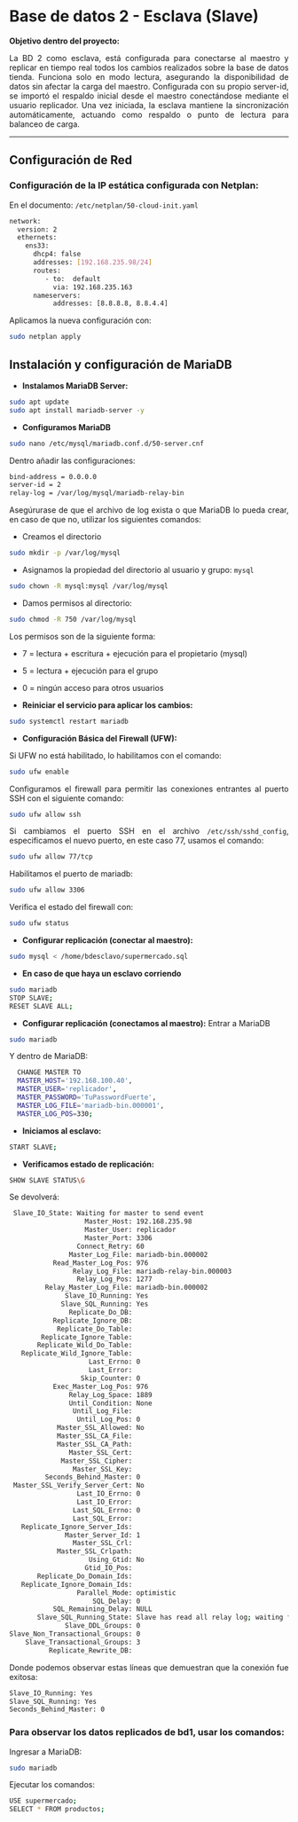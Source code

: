 # **Base de datos 2 - Esclava (Slave)**
<div align="justify">

**Objetivo dentro del proyecto:** 

La BD 2 como esclava, está configurada para conectarse al maestro y replicar en tiempo real todos los cambios realizados sobre la base de datos tienda. Funciona solo en modo lectura, asegurando la disponibilidad de datos sin afectar la carga del maestro. Configurada con su propio server-id, se importó el respaldo inicial desde el maestro conectándose mediante el usuario replicador. Una vez iniciada, la esclava mantiene la sincronización automáticamente, actuando como respaldo o punto de lectura para balanceo de carga.

---

## Configuración de Red

### Configuración de la IP estática configurada con Netplan:

En el documento: `/etc/netplan/50-cloud-init.yaml`

```bash
network:
  version: 2
  ethernets:
    ens33:
      dhcp4: false
      addresses: [192.168.235.98/24]
      routes:
         - to:  default
           via: 192.168.235.163
      nameservers:
           addresses: [8.8.8.8, 8.8.4.4]
```

Aplicamos la nueva configuración con: 

```bash
sudo netplan apply
```

## **Instalación y configuración de MariaDB**
* **Instalamos MariaDB Server:**
```bash
sudo apt update
sudo apt install mariadb-server -y
   ```
* **Configuramos MariaDB**
```bash
sudo nano /etc/mysql/mariadb.conf.d/50-server.cnf
   ```
Dentro añadir las configuraciones:
```bash
bind-address = 0.0.0.0
server-id = 2
relay-log = /var/log/mysql/mariadb-relay-bin
```
Asegúrurase de que el archivo de log exista o que MariaDB lo pueda crear, en caso de que no, utilizar los siguientes comandos:
* Creamos el directorio
```bash
sudo mkdir -p /var/log/mysql
 ```
* Asignamos la propiedad del directorio al usuario y grupo: `mysql`
```bash
sudo chown -R mysql:mysql /var/log/mysql
 ```
* Damos permisos al directorio:
```bash
sudo chmod -R 750 /var/log/mysql
 ```
Los permisos son de la siguiente forma:
  * 7 = lectura + escritura + ejecución para el propietario (mysql)
  * 5 = lectura + ejecución para el grupo
  * 0 = ningún acceso para otros usuarios

* **Reiniciar el servicio para aplicar los cambios:**
```bash
sudo systemctl restart mariadb
   ```

* **Configuración Básica del Firewall (UFW):**

Si UFW no está habilitado, lo habilitamos con el comando:
   ```bash
   sudo ufw enable
   ```

  Configuramos el firewall para permitir las conexiones entrantes al puerto SSH con el            siguiente comando: 

  ```bash
  sudo ufw allow ssh
  ```

  Si cambiamos el puerto SSH en el archivo `/etc/ssh/sshd_config`, especificamos el nuevo puerto, en este caso 77, usamos el comando:

  ```bash
  sudo ufw allow 77/tcp
  ```

   Habilitamos el puerto de mariadb:
   ```bash
   sudo ufw allow 3306
   ```
   Verifica el estado del firewall con:
   ```bash
   sudo ufw status
   ```

* **Configurar replicación (conectar al maestro):**
```bash
sudo mysql < /home/bdesclavo/supermercado.sql
   ```
* **En caso de que haya un esclavo corriendo**
```bash
sudo mariadb
STOP SLAVE;
RESET SLAVE ALL;
```

* **Configurar replicación (conectamos al maestro):**
Entrar a MariaDB
```bash
sudo mariadb
   ```

Y dentro de MariaDB:
```bash
  CHANGE MASTER TO
  MASTER_HOST='192.168.100.40',
  MASTER_USER='replicador',
  MASTER_PASSWORD='TuPasswordFuerte',
  MASTER_LOG_FILE='mariadb-bin.000001',
  MASTER_LOG_POS=330;
   ```
* **Iniciamos al esclavo:**
```bash
START SLAVE;
   ```

* **Verificamos estado de replicación:**
```bash
SHOW SLAVE STATUS\G
   ```
Se devolverá:
```bash
 Slave_IO_State: Waiting for master to send event
                   Master_Host: 192.168.235.98
                   Master_User: replicador
                   Master_Port: 3306
                 Connect_Retry: 60
               Master_Log_File: mariadb-bin.000002
           Read_Master_Log_Pos: 976
                Relay_Log_File: mariadb-relay-bin.000003
                 Relay_Log_Pos: 1277
         Relay_Master_Log_File: mariadb-bin.000002
              Slave_IO_Running: Yes
             Slave_SQL_Running: Yes
               Replicate_Do_DB:
           Replicate_Ignore_DB:
            Replicate_Do_Table:
        Replicate_Ignore_Table:
       Replicate_Wild_Do_Table:
   Replicate_Wild_Ignore_Table:
                    Last_Errno: 0
                    Last_Error:
                  Skip_Counter: 0
           Exec_Master_Log_Pos: 976
               Relay_Log_Space: 1889
               Until_Condition: None
                Until_Log_File:
                 Until_Log_Pos: 0
            Master_SSL_Allowed: No
            Master_SSL_CA_File:
            Master_SSL_CA_Path:
               Master_SSL_Cert:
             Master_SSL_Cipher:
                Master_SSL_Key:
         Seconds_Behind_Master: 0
 Master_SSL_Verify_Server_Cert: No
                 Last_IO_Errno: 0
                 Last_IO_Error:
                Last_SQL_Errno: 0
                Last_SQL_Error:
   Replicate_Ignore_Server_Ids:
              Master_Server_Id: 1
                Master_SSL_Crl:
            Master_SSL_Crlpath:
                    Using_Gtid: No
                   Gtid_IO_Pos:
       Replicate_Do_Domain_Ids:
   Replicate_Ignore_Domain_Ids:
                 Parallel_Mode: optimistic
                     SQL_Delay: 0
           SQL_Remaining_Delay: NULL
       Slave_SQL_Running_State: Slave has read all relay log; waiting for more updates
              Slave_DDL_Groups: 0
Slave_Non_Transactional_Groups: 0
    Slave_Transactional_Groups: 3
          Replicate_Rewrite_DB:
   ```
Donde podemos observar estas líneas que demuestran que la conexión fue exitosa:
```bash
Slave_IO_Running: Yes
Slave_SQL_Running: Yes
Seconds_Behind_Master: 0
   ```
### **Para observar los datos replicados de bd1, usar los comandos:**
Ingresar a MariaDB:
```bash
sudo mariadb
   ```
Ejecutar los comandos:
```bash
USE supermercado;
SELECT * FROM productos;
   ```
</div>
